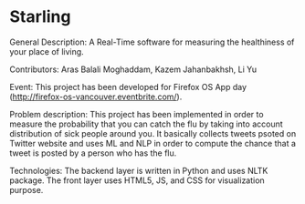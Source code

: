 Starling
========
General Description: A Real-Time software for measuring the healthiness of your place of living. 

Contributors: Aras Balali Moghaddam, Kazem Jahanbakhsh, Li Yu

Event: This project has been developed for Firefox OS App day (http://firefox-os-vancouver.eventbrite.com/). 

Problem description: This project has been implemented in order to measure the probability that you can catch the flu by taking into account distribution of sick people around you. It basically collects tweets psoted on Twitter website and uses ML and NLP in order to compute the chance that a tweet is posted by a person who has the flu.
 
Technologies: The backend layer is written in Python and uses NLTK package. The front layer uses HTML5, JS, and CSS for visualization purpose. 
